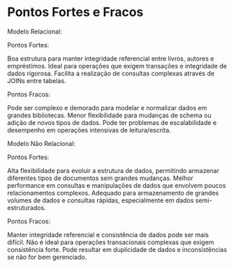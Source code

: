 # Pontos Fortes e Fracos

Modelo Relacional:

Pontos Fortes:

Boa estrutura para manter integridade referencial entre livros, autores e empréstimos.
Ideal para operações que exigem transações e integridade de dados rigorosa.
Facilita a realização de consultas complexas através de JOINs entre tabelas.

Pontos Fracos:

Pode ser complexo e demorado para modelar e normalizar dados em grandes bibliotecas.
Menor flexibilidade para mudanças de schema ou adição de novos tipos de dados.
Pode ter problemas de escalabilidade e desempenho em operações intensivas de leitura/escrita.

Modelo Não Relacional:

Pontos Fortes:

Alta flexibilidade para evoluir a estrutura de dados, permitindo armazenar diferentes tipos de documentos sem grandes mudanças.
Melhor performance em consultas e manipulações de dados que envolvem poucos relacionamentos complexos.
Adequado para armazenamento de grandes volumes de dados e consultas rápidas, especialmente em dados semi-estruturados.

Pontos Fracos:

Manter integridade referencial e consistência de dados pode ser mais difícil.
Não é ideal para operações transacionais complexas que exigem consistência forte.
Pode resultar em duplicidade de dados e inconsistências se não for bem gerenciado.
